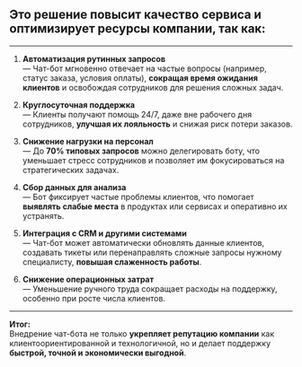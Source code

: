 ## Это решение **повысит качество сервиса и оптимизирует ресурсы компании**, так как:  

---

1. **Автоматизация рутинных запросов**  
   — Чат-бот мгновенно отвечает на частые вопросы (например, статус заказа, условия оплаты), **сокращая время ожидания клиентов** и освобождая сотрудников для решения сложных задач.  

2. **Круглосуточная поддержка**  
   — Клиенты получают помощь 24/7, даже вне рабочего дня сотрудников, **улучшая их лояльность** и снижая риск потери заказов.  

3. **Снижение нагрузки на персонал**  
   — До **70% типовых запросов** можно делегировать боту, что уменьшает стресс сотрудников и позволяет им фокусироваться на стратегических задачах.  

4. **Сбор данных для анализа**  
   — Бот фиксирует частые проблемы клиентов, что помогает **выявлять слабые места** в продуктах или сервисах и оперативно их устранять.  

5. **Интеграция с CRM и другими системами**  
   — Чат-бот может автоматически обновлять данные клиентов, создавать тикеты или перенаправлять сложные запросы нужному специалисту, **повышая слаженность работы**.  

6. **Снижение операционных затрат**  
   — Уменьшение ручного труда сокращает расходы на поддержку, особенно при росте числа клиентов.  

---

**Итог:**  
Внедрение чат-бота не только **укрепляет репутацию компании** как клиентоориентированной и технологичной, но и делает поддержку **быстрой, точной и экономически выгодной**.